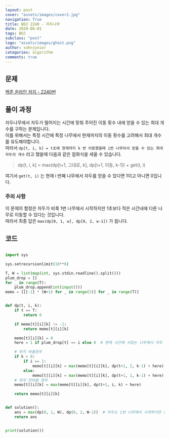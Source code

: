 ```yaml
---
layout: post
cover: "assets/images/cover2.jpg"
navigation: True
title: BOJ 2240 - 자두나무
date: 2020-06-01
tags: BOJ
subclass: "post"
logo: "assets/images/ghost.png"
author: sohnjunior
categories: algorithm
comments: true
---
```


## 문제

[백준 온라인 저지 - 2240번](https://www.acmicpc.net/problem/2240)

## 풀이 과정

자두나무에서 자두가 떨어지는 시간에 맞춰 주어진 이동 횟수 내에 얻을 수 있는 최대 개수를 구하는 문제입니다. <br>
이를 위해서는 특정 시간에 특정 나무에서 현재까지의 이동 횟수를 고려해서 최대 개수를 유도해야합니다. <br>
따라서 `dp[t, i, k] = t초에 현재까지 k 번 이동했을때 i번 나무어서 얻을 수 있는 최대 자두의 개수` 라고 했을때 다음과 같은 점화식을 세울 수 있습니다. <br>

> dp[t, i, k] = max(dp[t+1, 그대로, k], dp[t+1, 이동, k-1]) + get(t, i)

여기서 `get(t, i)` 는 현재 i 번째 나무에서 자두를 얻을 수 있다면 1이고 아니면 0입니다. <br>

### 주의 사항

이 문제의 함정은 자두가 비록 1번 나무에서 시작하지만 1초보다 적은 시간내에 다른 나무로 이동할 수 있다는 것입니다. <br>
따라서 최종 답은 `max(dp[0, 1, w], dp[0, 2, w-1])` 가 됩니다.<br>

## 코드

```python

import sys

sys.setrecursionlimit(10**6)

T, W = list(map(int, sys.stdin.readline().split()))
plum_drop = []
for _ in range(T):
    plum_drop.append(int(input()))
memo = [[[-1] * (W+1) for _ in range(3)] for _ in range(T)]


def dp(t, i, k):
    if t == T:
        return 0

    if memo[t][i][k] != -1:
        return memo[t][i][k]

    memo[t][i][k] = 0
    here = 1 if plum_drop[t] == i else 0  # 현재 시간에 서있는 나무에서 자두 떨어지면 1

    # 위치 바꿀경우
    if k > 0:
        if i == 1:
            memo[t][i][k] = max(memo[t][i][k], dp(t+1, 2, k-1) + here)
        else:
            memo[t][i][k] = max(memo[t][i][k], dp(t+1, 1, k-1) + here)
    # 위치 안바꿀 경우
    memo[t][i][k] = max(memo[t][i][k], dp(t+1, i, k) + here)

    return memo[t][i][k]


def solution():
    ans = max(dp(0, 1, W), dp(0, 2, W-1))  # 자두는 1번 나무에서 시작하지만 1보다 빠르게 이동해서 2번 나무로 이동 가능하다
    return ans


print(solution())

```
